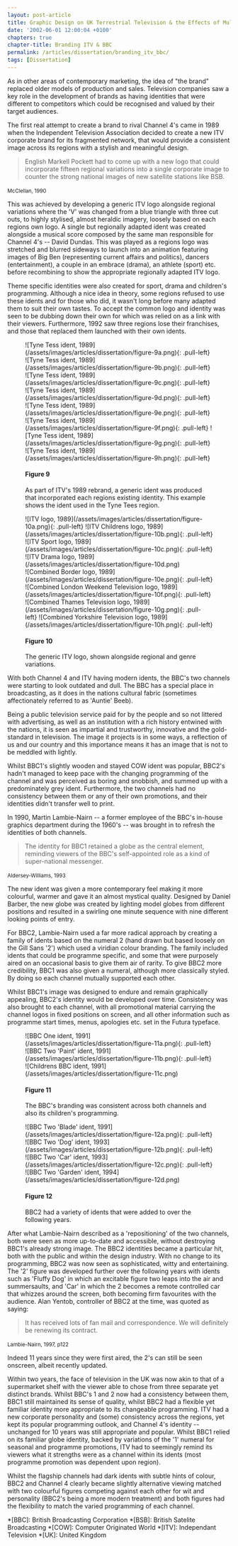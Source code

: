 ```yaml
---
layout: post-article
title: Graphic Design on UK Terrestrial Television & the Effects of Multi-Channel Growth
date: '2002-06-01 12:00:04 +0100'
chapters: true
chapter-title: Branding ITV & BBC
permalink: /articles/dissertation/branding_itv_bbc/
tags: [Dissertation]
---
```

As in other areas of contemporary marketing, the idea of "the brand" replaced older models of production and sales. Television companies saw a key role in the development of brands as having identities that were different to competitors which could be recognised and valued by their target audiences.

The first real attempt to create a brand to rival Channel 4's came in 1989 when the Independent Television Association decided to create a new ITV corporate brand for its fragmented network, that would provide a consistent image across its regions with a stylish and meaningful design.

> English Markell Pockett had to come up with a new logo that could incorporate fifteen regional variations into a single corporate image to counter the strong national images of new satellite stations like BSB.

<small>McClellan, 1990</small>

This was achieved by developing a generic ITV logo alongside regional variations where the 'V' was changed from a blue triangle with three cut outs, to highly stylised, almost heraldic imagery, loosely based on each regions own logo. A single but regionally adapted ident was created alongside a musical score composed by the same man responsible for Channel 4's -- David Dundas. This was played as a regions logo was stretched and blurred sideways to launch into an animation featuring images of Big Ben (representing current affairs and politics), dancers (entertainment), a couple in an embrace (drama), an athlete (sport) etc. before recombining to show the appropriate regionally adapted ITV logo.

Theme specific identities were also created for sport, drama and children's programming. Although a nice idea in theory, some regions refused to use these idents and for those who did, it wasn't long before many adapted them to suit their own tastes. To accept the common logo and identity was seen to be dubbing down their own for which was relied on as a link with their viewers. Furthermore, 1992 saw three regions lose their franchises, and those that replaced them launched with their own idents.

<figure id="figure-9">
    ![Tyne Tess ident, 1989](/assets/images/articles/dissertation/figure-9a.png){: .pull-left}
    ![Tyne Tess ident, 1989](/assets/images/articles/dissertation/figure-9b.png){: .pull-left}
    ![Tyne Tess ident, 1989](/assets/images/articles/dissertation/figure-9c.png){: .pull-left}
    ![Tyne Tess ident, 1989](/assets/images/articles/dissertation/figure-9d.png){: .pull-left}
    ![Tyne Tess ident, 1989](/assets/images/articles/dissertation/figure-9e.png){: .pull-left}
    ![Tyne Tess ident, 1989](/assets/images/articles/dissertation/figure-9f.png){: .pull-left}
    ![Tyne Tess ident, 1989](/assets/images/articles/dissertation/figure-9g.png){: .pull-left}
    ![Tyne Tess ident, 1989](/assets/images/articles/dissertation/figure-9h.png){: .pull-left}
    <figcaption>
        <h4>Figure 9</h4>
        <p>As part of ITV's 1989 rebrand, a generic ident was produced that incorporated each regions existing identity. This example shows the ident used in the Tyne Tees region.</p>
    </figcaption>
</figure>

<figure id="figure-10">
    ![ITV logo, 1989](/assets/images/articles/dissertation/figure-10a.png){: .pull-left}
    ![ITV Childrens logo, 1989](/assets/images/articles/dissertation/figure-10b.png){: .pull-left} 
    ![ITV Sport logo, 1989](/assets/images/articles/dissertation/figure-10c.png){: .pull-left}
    ![ITV Drama logo, 1989](/assets/images/articles/dissertation/figure-10d.png)<br/>
    ![Combined Border logo, 1989](/assets/images/articles/dissertation/figure-10e.png){: .pull-left}
    ![Combined London Weekend Television logo, 1989](/assets/images/articles/dissertation/figure-10f.png){: .pull-left}
    ![Combined Thames Television logo, 1989](/assets/images/articles/dissertation/figure-10g.png){: .pull-left} 
    ![Combined Yorkshire Television logo, 1989](/assets/images/articles/dissertation/figure-10h.png){: .pull-left}
    <figcaption>
        <h4>Figure 10</h4>
        <p>The generic ITV logo, shown alongside regional and genre variations.</p>
    </figcaption>
</figure>

With both Channel 4 and ITV having modern idents, the BBC's two channels were starting to look outdated and dull. The BBC has a special place in broadcasting, as it does in the nations cultural fabric (sometimes affectionately referred to as 'Auntie' Beeb).

Being a public television service paid for by the people and so not littered with advertising, as well as an institution with a rich history entwined with the nations, it is seen as impartial and trustworthy, innovative and the gold-standard in television. The image it projects is in some ways, a reflection of us and our country and this importance means it has an image that is not to be meddled with lightly.

Whilst BBC1's slightly wooden and stayed COW ident was popular, BBC2's hadn't managed to keep pace with the changing programming of the channel and was perceived as boring and snobbish, and summed up with a predominately grey ident. Furthermore, the two channels had no consistency between them or any of their own promotions, and their identities didn't transfer well to print.

In 1990, Martin Lambie-Nairn -- a former employee of the BBC's in-house graphics department during the 1960's -- was brought in to refresh the identities of both channels.

> The identity for BBC1 retained a globe as the central element, reminding viewers of the BBC's self-appointed role as a kind of super-national messenger.

<small>Aldersey-Williams, 1993</small>

The new ident was given a more contemporary feel making it more colourful, warmer and gave it an almost mystical quality. Designed by Daniel Barber, the new globe was created by lighting model globes from different positions and resulted in a swirling one minute sequence with nine different looking points of entry.

For BBC2, Lambie-Nairn used a far more radical approach by creating a family of idents based on the numeral 2 (hand drawn but based loosely on the Gill Sans '2') which used a viridian colour branding. The family included idents that could be programme specific, and some that were purposely aired on an occasional basis to give them air of rarity. To give BBC2 more credibility, BBC1 was also given a numeral, although more classically styled. By doing so each channel mutually supported each other.

Whilst BBC1's image was designed to endure and remain graphically appealing, BBC2's identity would be developed over time. Consistency was also brought to each channel, with all promotional material carrying the channel logos in fixed positions on screen, and all other information such as programme start times, menus, apologies etc. set in the Futura typeface.

<figure id="figure-11">
    ![BBC One ident, 1991](/assets/images/articles/dissertation/figure-11a.png){: .pull-left}
    ![BBC Two 'Paint' ident, 1991](/assets/images/articles/dissertation/figure-11b.png){: .pull-left} 
    ![Childrens BBC ident, 1991](/assets/images/articles/dissertation/figure-11c.png)
    <figcaption>
        <h4>Figure 11</h4>
        <p>The BBC's branding was consistent across both channels and also its children's programming.</p>
    </figcaption>
</figure>

<figure id="figure-12">
    ![BBC Two 'Blade' ident, 1991](/assets/images/articles/dissertation/figure-12a.png){: .pull-left}
    ![BBC Two 'Dog' ident, 1993](/assets/images/articles/dissertation/figure-12b.png){: .pull-left} 
    ![BBC Two 'Car' ident, 1993](/assets/images/articles/dissertation/figure-12c.png){: .pull-left}
    ![BBC Two 'Garden' ident, 1994](/assets/images/articles/dissertation/figure-12d.png)
    <figcaption>
        <h4>Figure 12</h4>
        <p>BBC2 had a variety of idents that were added to over the following years.</p>
    </figcaption>
</figure>

After what Lambie-Nairn described as a 'repositioning' of the two channels, both were seen as more up-to-date and accessible, without destroying BBC1's already strong image. The BBC2 identities became a particular hit, both with the public and within the design industry. With no change to its programming, BBC2 was now seen as sophisticated, witty and entertaining. The '2' figure was developed further over the following years with idents such as 'Fluffy Dog' in which an excitable figure two leaps into the air and summersaults, and 'Car' in which the 2 becomes a remote controlled car that whizzes around the screen, both becoming firm favourites with the audience. Alan Yentob, controller of BBC2 at the time, was quoted as saying:

> It has received lots of fan mail and correspondence. We will definitely be renewing its contract.

<small>Lambie-Nairn, 1997, p122</small>

Indeed 11 years since they were first aired, the 2's can still be seen onscreen, albeit recently updated.

Within two years, the face of television in the UK was now akin to that of a supermarket shelf with the viewer able to chose from three separate yet distinct brands. Whilst BBC's 1 and 2 now had a consistency between them, BBC1 still maintained its sense of quality, whilst BBC2 had a flexible yet familiar identity more appropriate to its changeable programming. ITV had a new corporate personality and (some) consistency across the regions, yet kept its popular programming outlook, and Channel 4's identity -- unchanged for 10 years was still appropriate and popular. Whilst BBC1 relied on its familiar globe identity, backed by variations of the '1' numeral for seasonal and programme promotions, ITV had to seemingly remind its viewers what it strengths were as a channel within its idents (most programme promotion was dependent upon region).

Whilst the flagship channels had dark idents with subtle hints of colour, BBC2 and Channel 4 clearly became slightly alternative viewing matched with two colourful figures competing against each other for wit and personality (BBC2's being a more modern treatment) and both figures had the flexibility to match the varied programming of each channel.

*[BBC]: British Broadcasting Corporation
*[BSB]: British Satelite Broadcasting
*[COW]: Computer Originated World
*[ITV]: Independant Television
*[UK]: United Kingdom